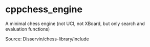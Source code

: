 # cppchess_engine

A minimal chess engine (not UCI, not XBoard, but only search and evaluation functions)

Source: Disservin/chess-library/include
